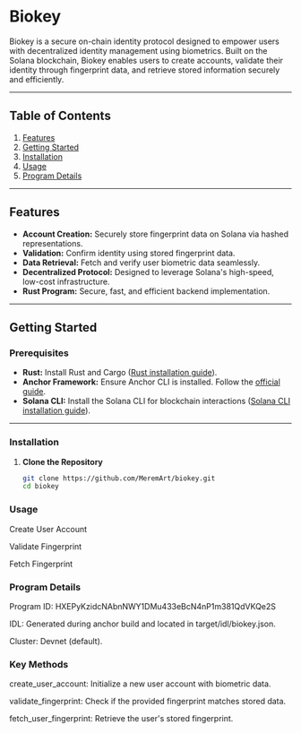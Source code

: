 # Biokey 

Biokey is a secure on-chain identity protocol designed to empower users with decentralized identity management using biometrics. Built on the Solana blockchain, Biokey enables users to create accounts, validate their identity through fingerprint data, and retrieve stored information securely and efficiently.

---

## Table of Contents
1. [Features](#features)
2. [Getting Started](#getting-started)
3. [Installation](#installation)
4. [Usage](#usage)
5. [Program Details](#program-details)


---

## Features

- **Account Creation:** Securely store fingerprint data on Solana via hashed representations.
- **Validation:** Confirm identity using stored fingerprint data.
- **Data Retrieval:** Fetch and verify user biometric data seamlessly.
- **Decentralized Protocol:** Designed to leverage Solana's high-speed, low-cost infrastructure.
- **Rust Program:** Secure, fast, and efficient backend implementation.


---

## Getting Started

### Prerequisites
- **Rust:** Install Rust and Cargo ([Rust installation guide](https://www.rust-lang.org/tools/install)).
- **Anchor Framework:** Ensure Anchor CLI is installed. Follow the [official guide](https://book.anchor-lang.com/getting_started/installation.html).
- **Solana CLI:** Install the Solana CLI for blockchain interactions ([Solana CLI installation guide](https://docs.solana.com/cli/install-solana-cli-tools)).

---

### Installation

1. **Clone the Repository**
   ```bash
   git clone https://github.com/MeremArt/biokey.git
   cd biokey


### Usage

Create User Account

Validate Fingerprint

Fetch Fingerprint

### Program Details

Program ID: HXEPyKzidcNAbnNWY1DMu433eBcN4nP1m381QdVKQe2S

IDL: Generated during anchor build and located in target/idl/biokey.json.

Cluster: Devnet (default).

### Key Methods

create_user_account: Initialize a new user account with biometric data.

validate_fingerprint: Check if the provided fingerprint matches stored data.

fetch_user_fingerprint: Retrieve the user's stored fingerprint.
